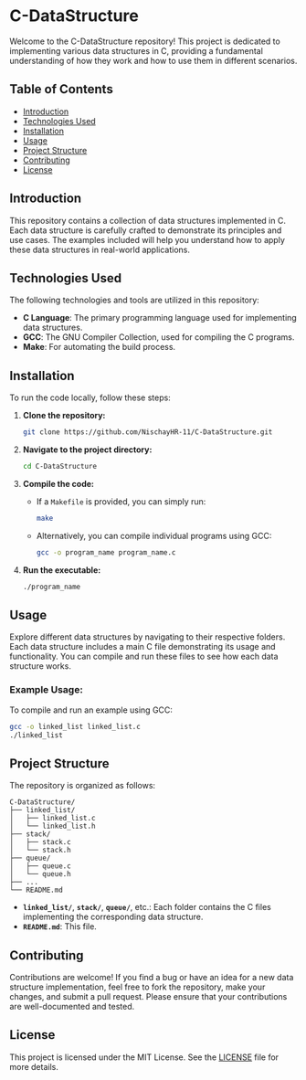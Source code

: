 
# C-DataStructure

Welcome to the C-DataStructure repository! This project is dedicated to implementing various data structures in C, providing a fundamental understanding of how they work and how to use them in different scenarios.

## Table of Contents

- [Introduction](#introduction)
- [Technologies Used](#technologies-used)
- [Installation](#installation)
- [Usage](#usage)
- [Project Structure](#project-structure)
- [Contributing](#contributing)
- [License](#license)

## Introduction

This repository contains a collection of data structures implemented in C. Each data structure is carefully crafted to demonstrate its principles and use cases. The examples included will help you understand how to apply these data structures in real-world applications.

## Technologies Used

The following technologies and tools are utilized in this repository:

- **C Language**: The primary programming language used for implementing data structures.
- **GCC**: The GNU Compiler Collection, used for compiling the C programs.
- **Make**: For automating the build process.

## Installation

To run the code locally, follow these steps:

1. **Clone the repository:**
    ```bash
    git clone https://github.com/NischayHR-11/C-DataStructure.git
    ```

2. **Navigate to the project directory:**
    ```bash
    cd C-DataStructure
    ```

3. **Compile the code:**
   - If a `Makefile` is provided, you can simply run:
     ```bash
     make
     ```
   - Alternatively, you can compile individual programs using GCC:
     ```bash
     gcc -o program_name program_name.c
     ```

4. **Run the executable:**
    ```bash
    ./program_name
    ```

## Usage

Explore different data structures by navigating to their respective folders. Each data structure includes a main C file demonstrating its usage and functionality. You can compile and run these files to see how each data structure works.

### Example Usage:

To compile and run an example using GCC:

```bash
gcc -o linked_list linked_list.c
./linked_list
```

## Project Structure

The repository is organized as follows:

```
C-DataStructure/
├── linked_list/
│   ├── linked_list.c
│   └── linked_list.h
├── stack/
│   ├── stack.c
│   └── stack.h
├── queue/
│   ├── queue.c
│   └── queue.h
├── ...
└── README.md
```

- **`linked_list/`**, **`stack/`**, **`queue/`**, etc.: Each folder contains the C files implementing the corresponding data structure.
- **`README.md`**: This file.

## Contributing

Contributions are welcome! If you find a bug or have an idea for a new data structure implementation, feel free to fork the repository, make your changes, and submit a pull request. Please ensure that your contributions are well-documented and tested.

## License

This project is licensed under the MIT License. See the [LICENSE](LICENSE) file for more details.

